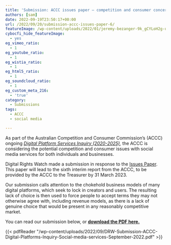 ```yaml
---
title: 'Submission: ACCC issues paper – competition and consumer concerns with social media'
authors: [sam]
date: 2022-09-19T23:50:17+00:00
url: /2022/09/20/submission-accc-issues-paper-6/
featureImage: /wp-content/uploads/2022/01/jeremy-bezanger-9k_gCYLoH2g-unsplash-scaled-1.jpg
cybocfi_hide_featureImage:
  - yes
eg_vimeo_ratio:
  - 1
eg_youtube_ratio:
  - 1
eg_wistia_ratio:
  - 1
eg_html5_ratio:
  - 1
eg_soundcloud_ratio:
  - 1
eg_custom_meta_216:
  - 'true'
category:
  - Submissions
tags:
  - ACCC
  - social media

---
```

As part of the Australian Competition and Consumer Commission&#8217;s (ACCC) ongoing _[Digital Platform Services Inquiry (2020-2025)][1],_ the ACCC is considering the potential competition and consumer issues with social media services for both individuals and businesses.

Digital Rights Watch made a submission in response to the [Issues Paper][2]. This paper will lead to the sixth interim report from the ACCC, to be provided by the ACCC to the Treasurer by 31 March 2023.

Our submission calls attention to the chokehold business models of many digital platforms, which seek to lock in creators and users. The resulting lack of choice is then used to force people to accept terms they may not otherwise agree with, including revenue models, as there is a lack of genuine choice that would be present in any reasonably competitive market.

You can read our submission below, or <span style="text-decoration: underline;"><strong><a href="/wp-content/uploads/2022/09/DRW-Submission-ACCC-Digital-Platforms-Inquiry-Social-media-services-September-2022.pdf">download the PDF here</a>.</strong></span>



{{< pdfReader "/wp-content/uploads/2022/09/DRW-Submission-ACCC-Digital-Platforms-Inquiry-Social-media-services-September-2022.pdf" >}}

 [1]: https://www.accc.gov.au/focus-areas/inquiries-ongoing/digital-platform-services-inquiry-2020-2025
 [2]: https://www.accc.gov.au/focus-areas/inquiries-ongoing/digital-platform-services-inquiry-2020-2025/march-2023-interim-report
